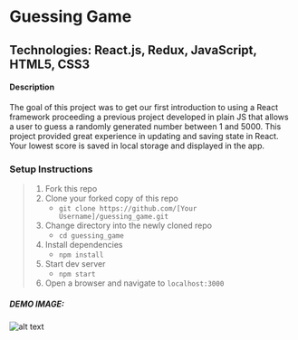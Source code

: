 # Guessing Game

## Technologies: React.js, Redux, JavaScript, HTML5, CSS3

#### Description

The goal of this project was to get our first introduction to using a React framework proceeding a previous project developed in plain JS that allows a user to guess a randomly generated number between 1 and 5000. This project provided great experience in updating and saving state in React. Your lowest score is saved in local storage and displayed in the app.

### Setup Instructions

> 1. Fork this repo
> 2. Clone your forked copy of this repo
>    - `git clone https://github.com/[Your Username]/guessing_game.git`
> 3. Change directory into the newly cloned repo
>    - `cd guessing_game`
> 4. Install dependencies 
>    - `npm install`
> 5. Start dev server
>    - `npm start`
> 6. Open a browser and navigate to `localhost:3000`

##### DEMO IMAGE: 
![alt text](http://dev.vachebaghdassarian.com/images/portfolio/guessing.png "Guessing Game")